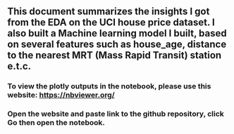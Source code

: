 ## This document summarizes the insights I got from the EDA on the UCI house price dataset. I also built a Machine learning model I built, based on several features such as house_age, distance to the nearest MRT (Mass Rapid Transit) station e.t.c.

### To view the plotly outputs in the notebook, please use this website: https://nbviewer.org/
### Open the website and paste link to the github repository, click Go then open the notebook. 
